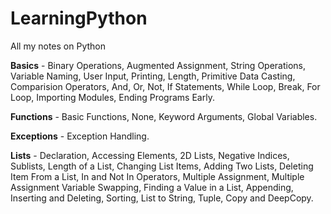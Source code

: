 # LearningPython
All my notes on Python

**Basics** - Binary Operations, Augmented Assignment, String Operations, Variable Naming, User Input, Printing, Length, Primitive Data Casting, Comparision Operators, And, Or, Not, If Statements, While Loop, Break, For Loop, Importing Modules, Ending Programs Early.

**Functions** - Basic Functions, None, Keyword Arguments, Global Variables.

**Exceptions** - Exception Handling.

**Lists** - Declaration, Accessing Elements, 2D Lists, Negative Indices, Sublists, Length of a List, Changing List Items, Adding Two Lists, Deleting Item From a List, In and Not In Operators, Multiple Assignment, Multiple Assignment Variable Swapping, Finding a Value in a List, Appending, Inserting and Deleting, Sorting, List to String, Tuple, Copy and DeepCopy.
